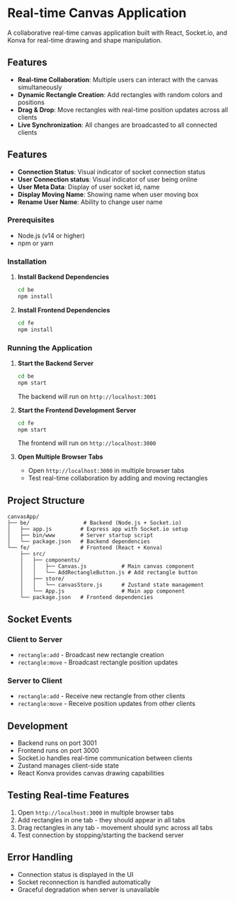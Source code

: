 # Real-time Canvas Application

A collaborative real-time canvas application built with React, Socket.io, and Konva for real-time drawing and shape manipulation.

## Features

- **Real-time Collaboration**: Multiple users can interact with the canvas simultaneously
- **Dynamic Rectangle Creation**: Add rectangles with random colors and positions
- **Drag & Drop**: Move rectangles with real-time position updates across all clients
- **Live Synchronization**: All changes are broadcasted to all connected clients
## Features
- **Connection Status**: Visual indicator of socket connection status
- **User Connection status**: Visual indicator of user being online
- **User Meta Data**: Display of user socket id, name
- **Display Moving Name**: Showing name when user moving box
- **Rename User Name**: Ability to change user name

### Prerequisites
- Node.js (v14 or higher)
- npm or yarn

### Installation

1. **Install Backend Dependencies**
   ```bash
   cd be
   npm install
   ```

2. **Install Frontend Dependencies**
   ```bash
   cd fe
   npm install
   ```

### Running the Application

1. **Start the Backend Server**
   ```bash
   cd be
   npm start
   ```
   The backend will run on `http://localhost:3001`

2. **Start the Frontend Development Server**
   ```bash
   cd fe
   npm start
   ```
   The frontend will run on `http://localhost:3000`

3. **Open Multiple Browser Tabs**
   - Open `http://localhost:3000` in multiple browser tabs
   - Test real-time collaboration by adding and moving rectangles

## Project Structure

```
canvasApp/
├── be/                 # Backend (Node.js + Socket.io)
│   ├── app.js         # Express app with Socket.io setup
│   ├── bin/www        # Server startup script
│   └── package.json   # Backend dependencies
└── fe/                # Frontend (React + Konva)
    ├── src/
    │   ├── components/
    │   │   ├── Canvas.js           # Main canvas component
    │   │   └── AddRectangleButton.js # Add rectangle button
    │   ├── store/
    │   │   └── canvasStore.js      # Zustand state management
    │   └── App.js                  # Main app component
    └── package.json   # Frontend dependencies
```

## Socket Events

### Client to Server
- `rectangle:add` - Broadcast new rectangle creation
- `rectangle:move` - Broadcast rectangle position updates

### Server to Client
- `rectangle:add` - Receive new rectangle from other clients
- `rectangle:move` - Receive position updates from other clients

## Development

- Backend runs on port 3001
- Frontend runs on port 3000
- Socket.io handles real-time communication between clients
- Zustand manages client-side state
- React Konva provides canvas drawing capabilities

## Testing Real-time Features

1. Open `http://localhost:3000` in multiple browser tabs
2. Add rectangles in one tab - they should appear in all tabs
3. Drag rectangles in any tab - movement should sync across all tabs
4. Test connection by stopping/starting the backend server

## Error Handling

- Connection status is displayed in the UI
- Socket reconnection is handled automatically
- Graceful degradation when server is unavailable 
